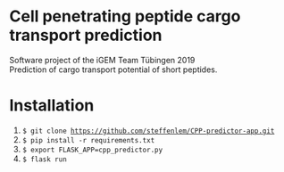 # Cell penetrating peptide cargo transport prediction

Software project of the iGEM Team Tübingen 2019    
Prediction of cargo transport potential of short peptides.

Installation
=====
1. <code>$ git clone https://github.com/steffenlem/CPP-predictor-app.git</code>
2. <code>$ pip install -r requirements.txt</code>
3. <code>$ export FLASK_APP=cpp_predictor.py</code>
4. <code>$ flask run</code>

